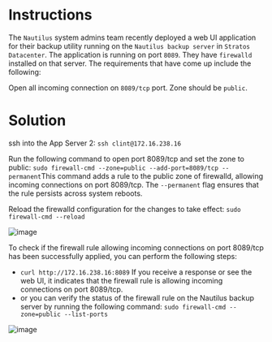 # Instructions

The `Nautilus` system admins team recently deployed a web UI application for their backup utility running on the `Nautilus backup server` in `Stratos Datacenter`. The application is running on port `8089`. They have `firewalld` installed on that server. The requirements that have come up include the following:

Open all incoming connection  on `8089/tcp` port.  Zone should be `public`.

# Solution

ssh into the App Server 2: `ssh clint@172.16.238.16`

Run the following command to open port 8089/tcp and set the zone to public: `sudo firewall-cmd --zone=public --add-port=8089/tcp --permanent`This command adds a rule to the public zone of firewalld, allowing incoming connections on port 8089/tcp. The `--permanent` flag ensures that the rule persists across system reboots.

Reload the firewalld configuration for the changes to take effect: `sudo firewall-cmd --reload`

![image](https://github.com/janaom/KodeKloud-Engineer-2.0/assets/83917694/4a6a43dc-43ce-412d-86de-146808039b2c)

To check if the firewall rule allowing incoming connections on port 8089/tcp has been successfully applied, you can perform the following steps:

- `curl http://172.16.238.16:8089` If you receive a response or see the web UI, it indicates that the firewall rule is allowing incoming connections on port 8089/tcp.
- or you can verify the status of the firewall rule on the Nautilus backup server by running the following command: `sudo firewall-cmd --zone=public --list-ports`

![image](https://github.com/janaom/KodeKloud-Engineer-2.0/assets/83917694/63eb61ab-91ca-46b6-a9be-73bad789b6ae)

